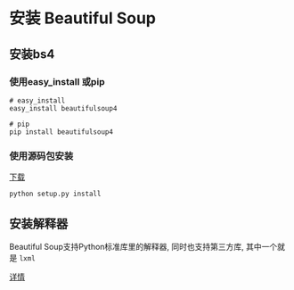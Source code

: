 # 安装 Beautiful Soup

## 安装bs4

### 使用easy_install 或pip

```shell
# easy_install
easy_install beautifulsoup4

# pip
pip install beautifulsoup4
```

### 使用源码包安装

[下载](https://www.crummy.com/software/BeautifulSoup/bs4/download/4.0/)

```shell
python setup.py install
```

## 安装解释器

Beautiful Soup支持Python标准库里的解释器, 同时也支持第三方库, 其中一个就是 `lxml`

[详情](https://www.crummy.com/software/BeautifulSoup/bs4/doc/#installing-a-parser)
